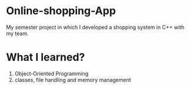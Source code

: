 # Online-shopping-App
My semester project in which I developed a shopping system in C++ with my team.
# What I learned?
1. Object-Oriented Programming
2. classes, file handling and memory management
